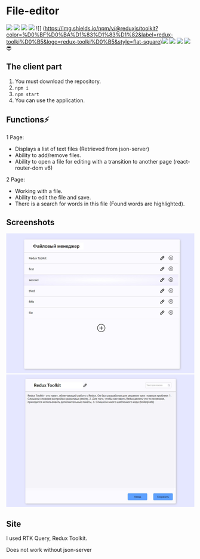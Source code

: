# File-editor

![](https://img.shields.io/npm/v/react?label=React&style=flat-square) ![](https://img.shields.io/npm/v/sass?label=sass&style=flat-square) ![](https://img.shields.io/npm/v/react-redux?label=React-redux&style=flat-square) ![](https://img.shields.io/npm/v/axios?label=axios&style=flat-square) ![] (https://img.shields.io/npm/v/@reduxjs/toolkit?color=%D0%BF%D0%BA%D1%83%D1%83%D1%82&label=redux-toolki%D0%B5&logo=redux-toolki%D0%B5&style=flat-square)![](https://img.shields.io/npm/v/typescript?label=typescript&style=flat-square) ![](https://img.shields.io/npm/v/json-server?label=json-server&style=flat-square) ![](https://img.shields.io/npm/v/concurrently?label=concurrently&style=flat-square) ![](https://img.shields.io/npm/v/react-router-dom?label=react-router-dom&style=flat-square):sunglasses:

## The client part

1. You must download the repository.
2. `npm i`
3. `npm start`
4. You can use the application.

## Functions⚡

1 Page:
- Displays a list of text files (Retrieved from json-server)
- Ability to add/remove files.
- Ability to open a file for editing with a transition to another page (react-router-dom v6)

2 Page:
- Working with a file.
- Ability to edit the file and save.
- There is a search for words in this file (Found words are highlighted).

## Screenshots

![screenshot](https://github.com/Getmenn/File-editor/blob/master/src/assets/screenshots/Screenshot_1.jpg)
![screenshot](https://github.com/Getmenn/File-editor/blob/master/src/assets/screenshots/Screenshot_2.jpg)

## Site

I used RTK Query, Redux Toolkit.

Does not work without json-server

